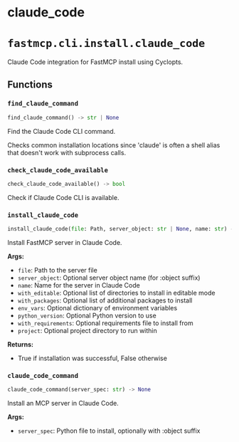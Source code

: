# claude_code

# `fastmcp.cli.install.claude_code`

Claude Code integration for FastMCP install using Cyclopts.

## Functions

### `find_claude_command` <sup><a href="https://github.com/jlowin/fastmcp/blob/main/src/fastmcp/cli/install/claude_code.py#L20" target="_blank"><Icon icon="github" style="width: 14px; height: 14px;" /></a></sup>

```python
find_claude_command() -> str | None
```

Find the Claude Code CLI command.

Checks common installation locations since 'claude' is often a shell alias
that doesn't work with subprocess calls.

### `check_claude_code_available` <sup><a href="https://github.com/jlowin/fastmcp/blob/main/src/fastmcp/cli/install/claude_code.py#L68" target="_blank"><Icon icon="github" style="width: 14px; height: 14px;" /></a></sup>

```python
check_claude_code_available() -> bool
```

Check if Claude Code CLI is available.

### `install_claude_code` <sup><a href="https://github.com/jlowin/fastmcp/blob/main/src/fastmcp/cli/install/claude_code.py#L73" target="_blank"><Icon icon="github" style="width: 14px; height: 14px;" /></a></sup>

```python
install_claude_code(file: Path, server_object: str | None, name: str) -> bool
```

Install FastMCP server in Claude Code.

**Args:**

* `file`: Path to the server file
* `server_object`: Optional server object name (for :object suffix)
* `name`: Name for the server in Claude Code
* `with_editable`: Optional list of directories to install in editable mode
* `with_packages`: Optional list of additional packages to install
* `env_vars`: Optional dictionary of environment variables
* `python_version`: Optional Python version to use
* `with_requirements`: Optional requirements file to install from
* `project`: Optional project directory to run within

**Returns:**

* True if installation was successful, False otherwise

### `claude_code_command` <sup><a href="https://github.com/jlowin/fastmcp/blob/main/src/fastmcp/cli/install/claude_code.py#L162" target="_blank"><Icon icon="github" style="width: 14px; height: 14px;" /></a></sup>

```python
claude_code_command(server_spec: str) -> None
```

Install an MCP server in Claude Code.

**Args:**

* `server_spec`: Python file to install, optionally with :object suffix
